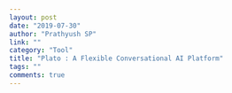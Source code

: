 ```yaml
---
layout: post
date: "2019-07-30"
author: "Prathyush SP"
link: ""
category: "Tool"
title: "Plato : A Flexible Conversational AI Platform"
tags: ""
comments: true
---
```

